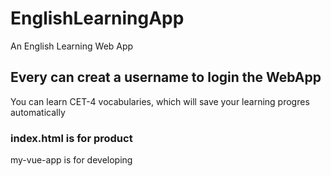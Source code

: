 # EnglishLearningApp
An English Learning Web App 
## Every can creat a username to login the WebApp
You can learn CET-4 vocabularies, which will save your learning progres automatically
### index.html is for product
my-vue-app is for developing
